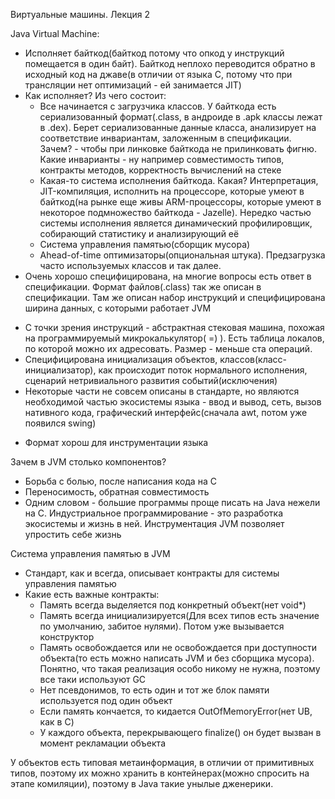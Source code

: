 Виртуальные машины. Лекция 2

Java Virtual Machine:
  * Исполняет байткод(байткод потому что опкод у инструкций помещается в один байт). Байткод неплохо переводится обратно в исходный код на джаве(в отличии от языка С, потому что при трансляции нет оптимизаций - ей занимается JIT)
  * Как исполняет? Из чего состоит:
    * Все начинается с загрузчика классов. У байткода есть сериализованный формат(.class, в андроиде в .apk классы лежат в .dex). Берет сериализованные данные класса, анализирует на соответствие инвариантам, заложенным в спецификации. Зачем? - чтобы при линковке байткода не прилинковать фигню. Какие инварианты - ну например совместимость типов, контракты методов, корректность вычислений на стеке
    * Какая-то система исполнения байткода. Какая? Интерпретация, JIT-компиляция, исполнить на процессоре, которые умеют в байткод(на рынке еще живы ARM-процессоры, которые умеют в некоторое подмножество байткода - Jazelle). Нередко частью системы исполнения является динамический профилировщик, собирающий статистику и анализирующий её
    * Система управления памятью(сборщик мусора)
    * Ahead-of-time оптимизаторы(опциональная штука). Предзагрузка часто используемых классов и так далее.
  * Очень хорошо специфицирована, на многие вопросы есть ответ в спецификации. Формат файлов(.class) так же описан в спецификации. Там же описан набор инструкций и специфицирована ширина данных, с которыми работает JVM
  <!-- Байка Иготти про strictfp и реализацию операций с плавающей точкой на процах Intel -->
  * С точки зрения инструкций - абстрактная стековая машина, похожая на программируемый микрокалькулятор( =) ). Есть таблица локалов, по которой можно их адресовать. Размер - меньше ста операций.
  * Специфицирована инициализация объектов, классов(класс-инициализатор), как происходит поток нормального исполнения, сценарий нетривиального развития событий(исключения)
  * Некоторые части не совсем описаны в стандарте, но являются необходимой частью экосистемы языка - ввод и вывод, сеть, вызов нативного кода, графический интерфейс(сначала awt, потом уже появился swing)
  <!-- Байка Иготти про количество IDE для языка -->
  * Формат хорош для инструментации языка

Зачем в JVM столько компонентов?
  * Борьба с болью, после написания кода на С
  * Переносимость, обратная совместимость
  * Одним словом - большие программы проще писать на Java нежели на C. Индустриальное программирование - это разработка экосистемы и жизнь в ней. Инструментация JVM позволяет упростить себе жизнь

Система управления памятью в JVM
  * Стандарт, как и всегда, описывает контракты для системы управления памятью
  * Какие есть важные контракты:
    * Память всегда выделяется под конкретный объект(нет void*)
    * Память всегда инициализируется(Для всех типов есть значение по умолчанию, забитое нулями). Потом уже вызывается конструктор
    * Память освобождается или не освобождается при доступности объекта(то есть можно написать JVM и без сборщика мусора). Понятно, что такая реализация особо никому не нужна, поэтому все таки используют GC
    * Нет псевдонимов, то есть один и тот же блок памяти используется под один объект
    * Если память кончается, то кидается OutOfMemoryError(нет UB, как в С)
    * У каждого объекта, перекрывающего finalize() он будет вызван в момент рекламации объекта

У объектов есть типовая метаинформация, в отличии от примитивных типов, поэтому их можно хранить в контейнерах(можно спросить на этапе комиляции), поэтому в Java такие унылые дженерики.
